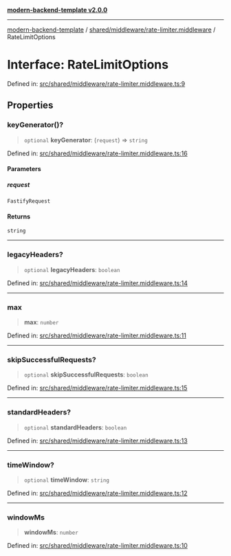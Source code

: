 [**modern-backend-template v2.0.0**](../../../../README.md)

***

[modern-backend-template](../../../../modules.md) / [shared/middleware/rate-limiter.middleware](../README.md) / RateLimitOptions

# Interface: RateLimitOptions

Defined in: [src/shared/middleware/rate-limiter.middleware.ts:9](https://github.com/maemreyo/saas-4cus-nodejs/blob/2a5b3f3aa11335dfa561e80e1feabb8e6084261e/src/shared/middleware/rate-limiter.middleware.ts#L9)

## Properties

### keyGenerator()?

> `optional` **keyGenerator**: (`request`) => `string`

Defined in: [src/shared/middleware/rate-limiter.middleware.ts:16](https://github.com/maemreyo/saas-4cus-nodejs/blob/2a5b3f3aa11335dfa561e80e1feabb8e6084261e/src/shared/middleware/rate-limiter.middleware.ts#L16)

#### Parameters

##### request

`FastifyRequest`

#### Returns

`string`

***

### legacyHeaders?

> `optional` **legacyHeaders**: `boolean`

Defined in: [src/shared/middleware/rate-limiter.middleware.ts:14](https://github.com/maemreyo/saas-4cus-nodejs/blob/2a5b3f3aa11335dfa561e80e1feabb8e6084261e/src/shared/middleware/rate-limiter.middleware.ts#L14)

***

### max

> **max**: `number`

Defined in: [src/shared/middleware/rate-limiter.middleware.ts:11](https://github.com/maemreyo/saas-4cus-nodejs/blob/2a5b3f3aa11335dfa561e80e1feabb8e6084261e/src/shared/middleware/rate-limiter.middleware.ts#L11)

***

### skipSuccessfulRequests?

> `optional` **skipSuccessfulRequests**: `boolean`

Defined in: [src/shared/middleware/rate-limiter.middleware.ts:15](https://github.com/maemreyo/saas-4cus-nodejs/blob/2a5b3f3aa11335dfa561e80e1feabb8e6084261e/src/shared/middleware/rate-limiter.middleware.ts#L15)

***

### standardHeaders?

> `optional` **standardHeaders**: `boolean`

Defined in: [src/shared/middleware/rate-limiter.middleware.ts:13](https://github.com/maemreyo/saas-4cus-nodejs/blob/2a5b3f3aa11335dfa561e80e1feabb8e6084261e/src/shared/middleware/rate-limiter.middleware.ts#L13)

***

### timeWindow?

> `optional` **timeWindow**: `string`

Defined in: [src/shared/middleware/rate-limiter.middleware.ts:12](https://github.com/maemreyo/saas-4cus-nodejs/blob/2a5b3f3aa11335dfa561e80e1feabb8e6084261e/src/shared/middleware/rate-limiter.middleware.ts#L12)

***

### windowMs

> **windowMs**: `number`

Defined in: [src/shared/middleware/rate-limiter.middleware.ts:10](https://github.com/maemreyo/saas-4cus-nodejs/blob/2a5b3f3aa11335dfa561e80e1feabb8e6084261e/src/shared/middleware/rate-limiter.middleware.ts#L10)
